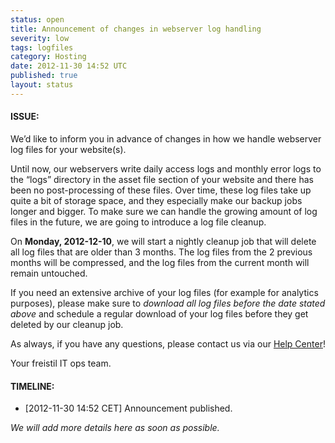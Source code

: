 ```yaml
---
status: open
title: Announcement of changes in webserver log handling
severity: low
tags: logfiles
category: Hosting
date: 2012-11-30 14:52 UTC
published: true
layout: status
---
```


#### ISSUE:

We’d like to inform you in advance of changes in how we handle webserver log files for your website(s).

Until now, our webservers write daily access logs and monthly error logs to the “logs” directory in the asset file section of your website and there has been no post-processing of these files. Over time, these log files take up quite a bit of storage space, and they especially make our backup jobs longer and bigger. To make sure we can handle the growing amount of log files in the future, we are going to introduce a log file cleanup.

On **Monday, 2012-12-10**, we will start a nightly cleanup job that will delete all log files that are older than 3 months. The log files from the 2 previous months will be compressed, and the log files from the current month will remain untouched.

If you need an extensive archive of your log files (for example for analytics purposes), please make sure to _download all log files before the date stated above_ and schedule a regular download of your log files before they get deleted by our cleanup job.

As always, if you have any questions, please contact us via our [Help Center](http://support.freistil.it)!

Your freistil IT ops team.

#### TIMELINE:

* [2012-11-30 14:52 CET] Announcement published. 

*We will add more details here as soon as possible.*
